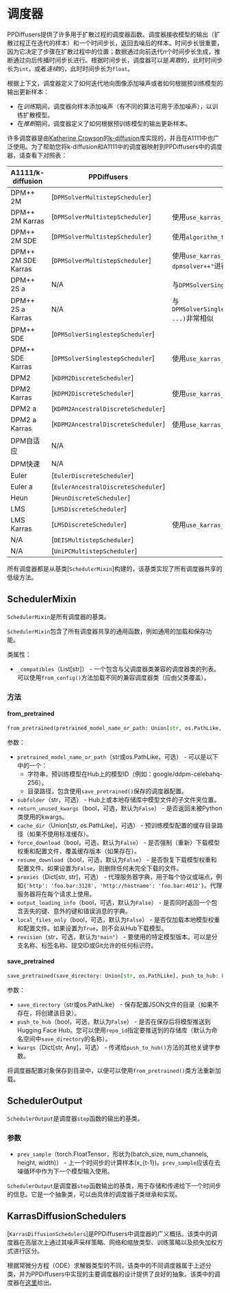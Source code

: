 # 调度器

PPDiffusers提供了许多用于扩散过程的调度器函数。调度器接收模型的输出（扩散过程正在迭代的样本）和一个时间步长，返回去噪后的样本。时间步长很重要，因为它决定了步骤在扩散过程中的位置；数据通过向前迭代*n*个时间步长生成，推断通过向后传播时间步长进行。根据时间步长，调度器可以是*离散*的，此时时间步长为`int`，或者*连续*的，此时时间步长为`float`。

根据上下文，调度器定义了如何迭代地向图像添加噪声或者如何根据预训练模型的输出更新样本：

- 在*训练*期间，调度器向样本添加噪声（有不同的算法可用于添加噪声），以训练扩散模型。
- 在*推断*期间，调度器定义了如何根据预训练模型的输出更新样本。

许多调度器是由[Katherine Crowson](https://github.com/crowsonkb/)的[k-diffusion](https://github.com/crowsonkb/k-diffusion)库实现的，并且在A1111中也广泛使用。为了帮助您将k-diffusion和A1111中的调度器映射到PPDiffusers中的调度器，请查看下对照表：

| A1111/k-diffusion    | PPDiffusers                         | 用法                                                                                                          |
|---------------------|-------------------------------------|---------------------------------------------------------------------------------------------------------------|
| DPM++ 2M            | [`DPMSolverMultistepScheduler`]     |                                                                                                               |
| DPM++ 2M Karras     | [`DPMSolverMultistepScheduler`]     | 使用`use_karras_sigmas=True`进行初始化                                                                            |
| DPM++ 2M SDE        | [`DPMSolverMultistepScheduler`]     | 使用`algorithm_type="sde-dpmsolver++"`进行初始化                                                                  |
| DPM++ 2M SDE Karras | [`DPMSolverMultistepScheduler`]     | 使用`use_karras_sigmas=True`和`algorithm_type="sde-dpmsolver++"`进行初始化                                     |
| DPM++ 2S a          | N/A                                 | 与`DPMSolverSinglestepScheduler`非常相似                         |
| DPM++ 2S a Karras   | N/A                                 | 与`DPMSolverSinglestepScheduler(use_karras_sigmas=True, ...)`非常相似 |
| DPM++ SDE           | [`DPMSolverSinglestepScheduler`]    |                                                                                                               |
| DPM++ SDE Karras    | [`DPMSolverSinglestepScheduler`]    | 使用`use_karras_sigmas=True`进行初始化                                                                            |
| DPM2                | [`KDPM2DiscreteScheduler`]          |                                                                                                               |
| DPM2 Karras         | [`KDPM2DiscreteScheduler`]          | 使用`use_karras_sigmas=True`进行初始化                                                                            |
| DPM2 a              | [`KDPM2AncestralDiscreteScheduler`] |                                                                                                               |
| DPM2 a Karras       | [`KDPM2AncestralDiscreteScheduler`] | 使用`use_karras_sigmas=True`进行初始化                                                                            |
| DPM自适应            | N/A                                 |                                                                                                               |
| DPM快速             | N/A                                 |                                                                                                               |
| Euler               | [`EulerDiscreteScheduler`]          |                                                                                                               |
| Euler a             | [`EulerAncestralDiscreteScheduler`] |                                                                                                               |
| Heun                | [`HeunDiscreteScheduler`]           |                                                                                                               |
| LMS                 | [`LMSDiscreteScheduler`]            |                                                                                                               |
| LMS Karras          | [`LMSDiscreteScheduler`]            | 使用`use_karras_sigmas=True`进行初始化                                                                            |
| N/A                 | [`DEISMultistepScheduler`]          |                                                                                                               |
| N/A                 | [`UniPCMultistepScheduler`]         |                                                                                                               |

所有调度器都是从基类[`SchedulerMixin`]构建的，该基类实现了所有调度器共享的低级方法。

## SchedulerMixin

`SchedulerMixin`是所有调度器的基类。

`SchedulerMixin`包含了所有调度器共享的通用函数，例如通用的加载和保存功能。

类属性：

- `_compatibles`（List[str]） - 一个包含与父调度器类兼容的调度器类的列表。可以使用`from_config()`方法加载不同的兼容调度器类（应由父类覆盖）。

### 方法

#### from_pretrained

```python
from_pretrained(pretrained_model_name_or_path: Union[str, os.PathLike, None] = None, subfolder: Optional[str] = None, return_unused_kwargs: bool = False, **kwargs)
```

参数：

- `pretrained_model_name_or_path`（str或os.PathLike，可选） - 可以是以下中的一个：
  - 字符串，预训练模型在Hub上的模型ID（例如：google/ddpm-celebahq-256）。
  - 目录路径，包含使用`save_pretrained()`保存的调度器配置。
- `subfolder`（str，可选） - Hub上或本地存储库中模型文件的子文件夹位置。
- `return_unused_kwargs`（bool，可选，默认为`False`） - 是否返回未被Python类使用的kwargs。
- `cache_dir`（Union[str, os.PathLike]，可选） - 预训练模型配置的缓存目录路径（如果不使用标准缓存）。
- `force_download`（bool，可选，默认为`False`） - 是否强制（重新）下载模型权重和配置文件，覆盖缓存版本（如果存在）。
- `resume_download`（bool，可选，默认为`False`） - 是否恢复下载模型权重和配置文件。如果设置为`False`，则删除任何未完全下载的文件。
- `proxies`（Dict[str, str]，可选） - 代理服务器字典，用于每个协议或端点，例如`{'http': 'foo.bar:3128', 'http://hostname': 'foo.bar:4012'}`。代理服务器将在每个请求上使用。
- `output_loading_info`（bool，可选，默认为`False`） - 是否同时返回一个包含丢失的键、意外的键和错误消息的字典。
- `local_files_only`（bool，可选，默认为`False`） - 是否仅加载本地模型权重和配置文件。如果设置为`True`，则不会从Hub下载模型。
- `revision`（str，可选，默认为`"main"`） - 要使用的特定模型版本。可以是分支名称、标签名称、提交ID或Git允许的任何标识符。

#### save_pretrained

```python
save_pretrained(save_directory: Union[str, os.PathLike], push_to_hub: bool = False, **kwargs)
```

参数：

- `save_directory`（str或os.PathLike） - 保存配置JSON文件的目录（如果不存在，将创建该目录）。
- `push_to_hub`（bool，可选，默认为`False`） - 是否在保存后将模型推送到Hugging Face Hub。您可以使用`repo_id`指定要推送到的存储库（默认为命名空间中`save_directory`的名称）。
- `kwargs`（Dict[str, Any]，可选） - 传递给`push_to_hub()`方法的其他关键字参数。

将调度器配置对象保存到目录中，以便可以使用`from_pretrained()`类方法重新加载。

## SchedulerOutput

`SchedulerOutput`是调度器`step`函数的输出的基类。

### 参数

- `prev_sample`（torch.FloatTensor，形状为(batch_size, num_channels, height, width)） - 上一个时间步的计算样本(x_{t-1})。`prev_sample`应该在去噪循环中作为下一个模型输入使用。

`SchedulerOutput`是调度器`step`函数输出的基类，用于存储和传递给下一个时间步的信息。它是一个抽象类，可以由具体的调度器子类继承和实现。

## KarrasDiffusionSchedulers

[`KarrasDiffusionSchedulers`]是PPDiffusers中调度器的广义概括。该类中的调度器在高层次上通过其噪声采样策略、网络和缩放类型、训练策略以及损失加权方式进行区分。

根据常微分方程（ODE）求解器类型的不同，该类中的不同调度器属于上述分类，并为PPDiffusers中实现的主要调度器的设计提供了良好的抽象。该类中的调度器在[这里](https://github.com/huggingface/diffusers/blob/a69754bb879ed55b9b6dc9dd0b3cf4fa4124c765/src/diffusers/schedulers/scheduling_utils.py#L32)给出。

